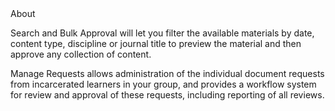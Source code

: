 <pep-pharos-heading class="cols-12" :level="1" preset="5--bold">
  About
</pep-pharos-heading>

Search and Bulk Approval will let you filter the available materials by date, content type, discipline or journal title to preview the material and then approve any collection of content.

Manage Requests allows administration of the individual document requests from incarcerated learners in your group, and provides a workflow system for review and approval of these requests, including reporting of all reviews.
